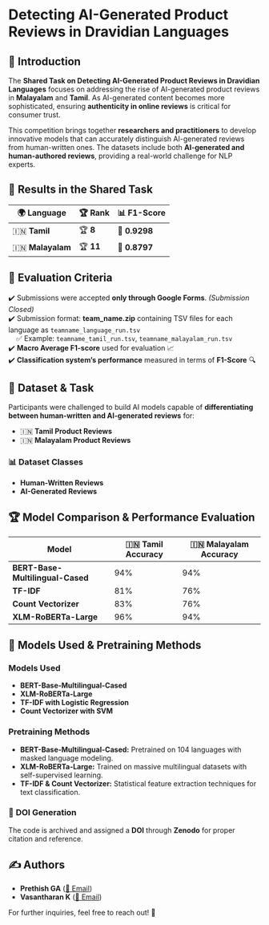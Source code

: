 #  Detecting AI-Generated Product Reviews in Dravidian Languages

## 🚀 Introduction
The **Shared Task on Detecting AI-Generated Product Reviews in Dravidian Languages** focuses on addressing the rise of AI-generated product reviews in **Malayalam** and **Tamil**. As AI-generated content becomes more sophisticated, ensuring **authenticity in online reviews** is critical for consumer trust. 

This competition brings together **researchers and practitioners** to develop innovative models that can accurately distinguish AI-generated reviews from human-written ones. The datasets include both **AI-generated and human-authored reviews**, providing a real-world challenge for NLP experts.

## 🏅 Results in the Shared Task
| 🌍 Language  | 🏆 Rank | 📊 F1-Score |
|-------------|--------|------------|
| 🇮🇳 **Tamil**     | 🏆 **8**  | 🎯 **0.9298**   |
| 🇮🇳 **Malayalam** | 🏆 **11** | 🎯 **0.8797**   |

## 📌 Evaluation Criteria
✔️ Submissions were accepted **only through Google Forms**. *(Submission Closed)*  
✔️ Submission format: **team_name.zip** containing TSV files for each language as `teamname_language_run.tsv`  
&nbsp;&nbsp;&nbsp;&nbsp;✅ Example: `teamname_tamil_run.tsv`, `teamname_malayalam_run.tsv`  
✔️ **Macro Average F1-score** used for evaluation 📈  
✔️ **Classification system’s performance** measured in terms of **F1-Score** 🔍  

## 📂 Dataset & Task
Participants were challenged to build AI models capable of **differentiating between human-written and AI-generated reviews** for:
- 🇮🇳 **Tamil Product Reviews**
- 🇮🇳 **Malayalam Product Reviews**

### 📊 Dataset Classes
- **Human-Written Reviews**
- **AI-Generated Reviews**

## 🏆 Model Comparison & Performance Evaluation
| Model | 🇮🇳 Tamil Accuracy | 🇮🇳 Malayalam Accuracy |
|--------------|----------------|----------------|
| **BERT-Base-Multilingual-Cased** | 94% | 94% |
| **TF-IDF** | 81% | 76% |
| **Count Vectorizer** | 83% | 76% |
| **XLM-RoBERTa-Large** | 96% | 94% |

## 🧠 Models Used & Pretraining Methods
### **Models Used**
- **BERT-Base-Multilingual-Cased**
- **XLM-RoBERTa-Large**
- **TF-IDF with Logistic Regression**
- **Count Vectorizer with SVM**

### **Pretraining Methods**
- **BERT-Base-Multilingual-Cased:** Pretrained on 104 languages with masked language modeling.
- **XLM-RoBERTa-Large:** Trained on massive multilingual datasets with self-supervised learning.
- **TF-IDF & Count Vectorizer:** Statistical feature extraction techniques for text classification.

### 📌 **DOI Generation**
The code is archived and assigned a **DOI** through **Zenodo** for proper citation and reference.

## ✍️ Authors
- **Prethish GA** ([📧 Email](mailto:prethish0409@gmail.com))
- **Vasantharan K** ([📧 Email](mailto:vasantharank.work@gmail.com))

For further inquiries, feel free to reach out! 📩

